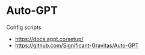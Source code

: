 # Auto-GPT
Config scripts


- https://docs.agpt.co/setup/    
- https://github.com/Significant-Gravitas/Auto-GPT    
